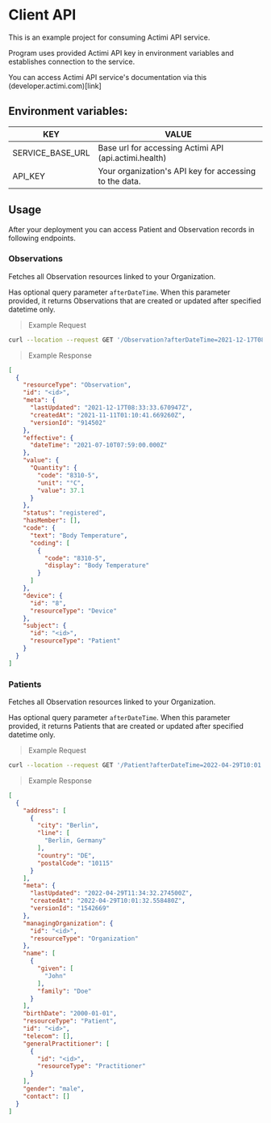 # Client API

This is an example project for consuming Actimi API service.

Program uses provided Actimi API key in environment variables and establishes connection to the service.

You can access Actimi API service's documentation via this (developer.actimi.com)[link]

## Environment variables:

| KEY | VALUE |
|---|---|
| SERVICE_BASE_URL | Base url for accessing Actimi API (api.actimi.health) |
| API_KEY | Your organization's API key for accessing to the data. |


## Usage

After your deployment you can access Patient and Observation records in following endpoints.


### Observations

Fetches all Observation resources linked to your Organization.

Has optional query parameter `afterDateTime`. When this parameter provided, it returns Observations that are created or updated after specified datetime only.

> Example Request
```bash
curl --location --request GET '/Observation?afterDateTime=2021-12-17T08:33:33.670Z'
```
> Example Response
```json
[
  {
    "resourceType": "Observation",
    "id": "<id>",
    "meta": {
      "lastUpdated": "2021-12-17T08:33:33.670947Z",
      "createdAt": "2021-11-11T01:10:41.669260Z",
      "versionId": "914502"
    },
    "effective": {
      "dateTime": "2021-07-10T07:59:00.000Z"
    },
    "value": {
      "Quantity": {
        "code": "8310-5",
        "unit": "°C",
        "value": 37.1
      }
    },
    "status": "registered",
    "hasMember": [],
    "code": {
      "text": "Body Temperature",
      "coding": [
        {
          "code": "8310-5",
          "display": "Body Temperature"
        }
      ]
    },
    "device": {
      "id": "8",
      "resourceType": "Device"
    },
    "subject": {
      "id": "<id>",
      "resourceType": "Patient"
    }
  }
]
```

### Patients

Fetches all Observation resources linked to your Organization.

Has optional query parameter `afterDateTime`. When this parameter provided, it returns Patients that are created or updated after specified datetime only.

> Example Request
```bash
curl --location --request GET '/Patient?afterDateTime=2022-04-29T10:01:32.558480'
```

> Example Response

```json
[
  {
    "address": [
      {
        "city": "Berlin",
        "line": [
          "Berlin, Germany"
        ],
        "country": "DE",
        "postalCode": "10115"
      }
    ],
    "meta": {
      "lastUpdated": "2022-04-29T11:34:32.274500Z",
      "createdAt": "2022-04-29T10:01:32.558480Z",
      "versionId": "1542669"
    },
    "managingOrganization": {
      "id": "<id>",
      "resourceType": "Organization"
    },
    "name": [
      {
        "given": [
          "John"
        ],
        "family": "Doe"
      }
    ],
    "birthDate": "2000-01-01",
    "resourceType": "Patient",
    "id": "<id>",
    "telecom": [],
    "generalPractitioner": [
      {
        "id": "<id>",
        "resourceType": "Practitioner"
      }
    ],
    "gender": "male",
    "contact": []
  }
]
```



